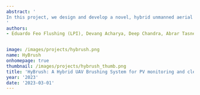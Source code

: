 ```yaml
---
abstract: '
In this project, we design and develop a novel, hybrid unmanned aerial system (HyBrush) for the brush-based dry-cleaning and inspection of solar Photo-Voltaic (PV) systems. In general, PV monitoring and maintenance job is labor-intensive. Also, most of PV systems are installed at remote areas or building rooftops where they are not easy to reach. Thus, it is costly – and some time, even dangerous -- to assign labor workforce to perform PV inspection and maintenance because of the high risk and extensive site work. In the particular case of Qatar, the unique desert climate condition, and the issues of soiling and extremely hot outdoor temperature make PV maintenance even more challenging than other areas in the world. While several successful deployments of robotics and autonomous systems for PV cleaning and inspection can be found in the literature, none of them is capable of achieving high-performance dust removal to fit the climate variations under Qatar weather conditions and, at the same time, providing cost-effective, frequent, high-resolution PV inspection. Our hybrid drone proposal will have the capability of performing adaptive brush-based dry-cleaning tasks of the PV panels’ surfaces, and also of autonomously landing and moving on top of PV panels while using a thermal camera to capture close-distance images. These will not only meet the requirements for frequent and automatic cleaning and inspection of PV panels, but also has advantages such as closer image-capture distance, lower requirements for onboard cameras, and acquisition of high-resolution images. As a result, the system will enable an increase of the electricity production due to high-efficiency maintenance of PV systems. The socio-economic interests include inspection of large PV installations, close-range PV panel inspection using thermal imaging, and effective brush-based dry-cleaning for dust removal.
'
authors:
- Eduardo Feo Flushing (LPI), Devang Acharya, Deep Chandra, Abrar Tasneem Abir, Rama Sulaiman, Diram Tabaa, Sai Surag Lingampalli


image: /images/projects/hybrush.png
name: HyBrush
onhomepage: true
thumbnail: /images/projects/hybrush_thumb.png
title: 'HyBrush: A Hybrid UAV Brushing System for PV monitoring and cleaning (QNRF - UREP)'
year: '2023'
date: '2023-03-01'
---
```

